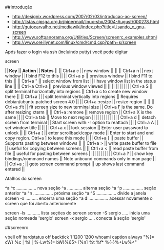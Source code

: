 ##Introdução 

* http://designix.wordpress.com/2007/02/03/introducao-ao-screen/
* http://listas.cipsga.org.br/pipermail/linux-sbo/2004-August/000278.html
* http://gutocarvalho.net/mediawiki/index.php?title=Usando_o_gnu-screen
* http://www.softpanorama.org/Utilities/Screen/screenrc_examples.shtml
* http://www.oreillynet.com/linux/cmd/cmd.csp?path=s/screen

Após fazer o login via ssh (incluindo putty) você pode digitar

  screen

|| **Key** || **Action** || **Notes** ||
|| Ctrl+a c || new window ||   ||
|| Ctrl+a n || next window || I bind F12 to this ||
|| Ctrl+a p || previous window || I bind F11 to this ||
|| Ctrl+a " || select window from list || I have window list in the status line ||
|| Ctrl+a Ctrl+a || previous window viewed ||   ||
||   ||   ||   ||
|| Ctrl+a S || split terminal horizontally into regions || Ctrl+a c to create new window there ||
|| Ctrl+a | || split terminal vertically into regions || Requires debian/ubuntu patched screen 4.0 ||
|| Ctrl+a :resize || resize region ||   ||
|| Ctrl+a :fit || fit screen size to new terminal size || Ctrl+a F is the same. Do after resizing xterm ||
|| Ctrl+a :remove || remove region || Ctrl+a X is the same ||
|| Ctrl+a tab || Move to next region ||   ||
||   ||   ||   ||
|| Ctrl+a d || detach screen from terminal || Start screen with -r option to reattach ||
|| Ctrl+a A || set window title ||   ||
|| Ctrl+a x || lock session || Enter user password to unlock ||
|| Ctrl+a [ || enter scrollback/copy mode || Enter to start and end copy region. Ctrl+a ] to leave this mode ||
|| Ctrl+a ] || paste buffer || Supports pasting between windows ||
|| Ctrl+a > || write paste buffer to file || useful for copying between screens ||
|| Ctrl+a < || read paste buffer from file || useful for pasting between screens ||
||   ||   ||   ||
|| Ctrl+a ? || show key bindings/command names || Note unbound commands only in man page ||
|| Ctrl+a : || goto screen command prompt || up shows last command entered ||


Atalhos do screen

 ^a ^c ................ nova seção
 ^a <tab> ............ alterna seção
 ^a ^p ................ seção anterior
 ^a ^n ................ próxima seção
 ^a ^S ................ divide a janela
  screen -x .......... encerra uma seção
 ^a d ................ acessar novamente o screen que foi aberto anteriomente

screen -ls ........... lista seções do screen
screen -S sergio ..... inicia uma seção nomeada 'sergio'
screen -x sergio ..... conecta à seção 'sergio'



##screenrc

vbell off
hardstatus off
backtick 1 1200 1200 whoami
caption always "%{= cW} %c | %l | %-Lw%{= bW}%65> [%n] %t %f* %{-}%+Lw%<"
